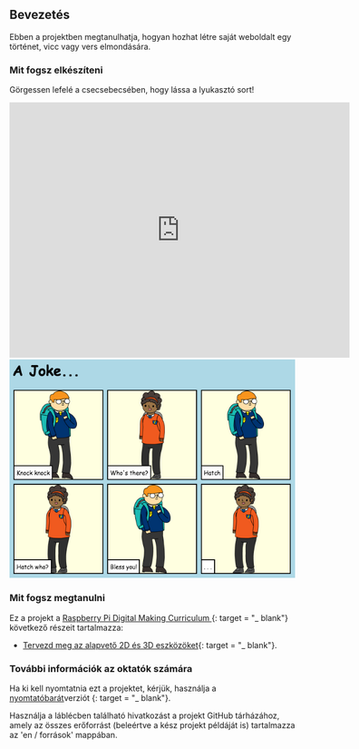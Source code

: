 ## Bevezetés

Ebben a projektben megtanulhatja, hogyan hozhat létre saját weboldalt egy történet, vicc vagy vers elmondására.

### Mit fogsz elkészíteni

Görgessen lefelé a csecsebecsében, hogy lássa a lyukasztó sort!

<div class="trinket">
  <iframe src="https://trinket.io/embed/html/c8afdef912?outputOnly=true&start=result" width="600" height="450" frameborder="0" marginwidth="0" marginheight="0" allowfullscreen>
  </iframe>
  <img src="images/story-final.png">
</div>

### Mit fogsz megtanulni

Ez a projekt a [Raspberry Pi Digital Making Curriculum ](http://rpf.io/curriculum){: target = "_ blank"} következő részeit tartalmazza:

+ [Tervezd meg az alapvető 2D és 3D eszközöket](https://www.raspberrypi.org/curriculum/design/creator){: target = "_ blank"}.

### További információk az oktatók számára

Ha ki kell nyomtatnia ezt a projektet, kérjük, használja a [nyomtatóbarát](https://projects.raspberrypi.org/en/projects/tell-a-story/print)verziót {: target = "_ blank"}.

Használja a láblécben található hivatkozást a projekt GitHub tárházához, amely az összes erőforrást (beleértve a kész projekt példáját is) tartalmazza az 'en / források' mappában.